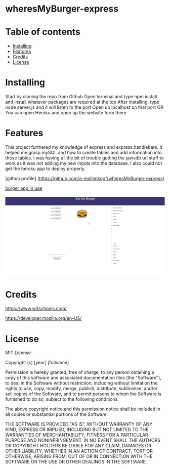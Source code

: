 # wheresMyBurger-express

# Table of contents

* [Installing](#Installing)
* [Features](#Features)
* [Credits](#Credits)
* [License](#License)

# Installing 

Start by cloning the repo from Github 
Open terminal and type npm install and install whatever packages are required at the top
After installing, type node server.js and it will listen to the port
Open up localhost on that port
OR
You can open Heroku and open up the website form there




# Features

This project furthered my knowledge of express and express.handlebars. It helped me grasp mySQL and how to create tables and add information into those tables. I was having a little bit of trouble getting the jawsdb url stuff to work as it was not adding my new inputs into the database. I also could not get the heroku app to deploy properly.

[github profile] (https://github.com/a-mollenkopf/wheresMyBurger-express)


[burger app in use](https://photos.app.goo.gl/WbwtVRsap5dS3Cni6)



<img src="./public/assets/burgerapp.PNG"/>






# Credits
https://www.w3schools.com/


https://developer.mozilla.org/en-US/

# License

MIT License

Copyright (c) [year] [fullname]

Permission is hereby granted, free of charge, to any person obtaining a copy
of this software and associated documentation files (the "Software"), to deal
in the Software without restriction, including without limitation the rights
to use, copy, modify, merge, publish, distribute, sublicense, and/or sell
copies of the Software, and to permit persons to whom the Software is
furnished to do so, subject to the following conditions:

The above copyright notice and this permission notice shall be included in all
copies or substantial portions of the Software.

THE SOFTWARE IS PROVIDED "AS IS", WITHOUT WARRANTY OF ANY KIND, EXPRESS OR
IMPLIED, INCLUDING BUT NOT LIMITED TO THE WARRANTIES OF MERCHANTABILITY,
FITNESS FOR A PARTICULAR PURPOSE AND NONINFRINGEMENT. IN NO EVENT SHALL THE
AUTHORS OR COPYRIGHT HOLDERS BE LIABLE FOR ANY CLAIM, DAMAGES OR OTHER
LIABILITY, WHETHER IN AN ACTION OF CONTRACT, TORT OR OTHERWISE, ARISING FROM,
OUT OF OR IN CONNECTION WITH THE SOFTWARE OR THE USE OR OTHER DEALINGS IN THE
SOFTWARE.